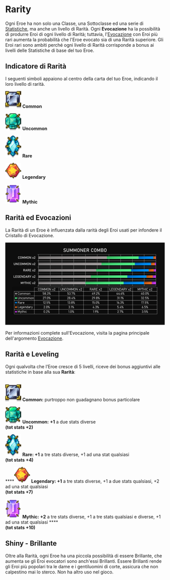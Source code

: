# Rarity

Ogni Eroe ha non solo una Classe, una Sottoclasse ed una serie di [Statistiche](stats.md), ma anche un livello di Rarità. Ogni **Evocazione** ha la possibilità di produrre Eroi di ogni livello di Rarità; tuttavia, l'[Evocazione](summoning.md) con Eroi più rari aumenta la probabilità che l'Eroe evocato sia di una Rarità superiore. Gli Eroi rari sono ambiti perché ogni livello di Rarità corrisponde a bonus ai livelli delle Statistiche di base del tuo Eroe.

## Indicatore di Rarità

I seguenti simboli appaiono al centro della carta del tuo Eroe, indicando il loro livello di rarità.

![](<../../../.gitbook/assets/common gem 1.png>) **Common**

&#x20;![](<../../../.gitbook/assets/uncommon gem 1.png>) **Uncommon**

![](<../../../.gitbook/assets/rare gem 1.png>) **Rare**

![](<../../../.gitbook/assets/legendary gem 1.png>) **Legendary**

![](<../../../.gitbook/assets/mythic gem 1.png>) **Mythic**

## Rarità ed Evocazioni

La Rarità di un Eroe è influenzata dalla rarità degli Eroi usati per infondere il Cristallo di Evocazione.

![Summoning Rarity](<../../../.gitbook/assets/Summoner Combo.png>)

Per informazioni complete sull'Evocazione, visita la pagina principale dell'argomento [Evocazione](summoning.md).

## Rarità e Leveling

Ogni qualvolta che l’Eroe cresce di 5 livelli, riceve dei bonus aggiuntivi alle statistiche in base alla sua **Rarità**:

\
![](<../../../.gitbook/assets/image (1) (1) (1).png>)      **Common:** purtroppo non guadagnano bonus particolare

![](<../../../.gitbook/assets/image (2) (1) (1) (1) (1).png>)     **Uncommon:** **+1** a due stats diverse\
**(tot stats +2)**

![](<../../../.gitbook/assets/image (3) (1) (1).png>)     **Rare: +1** a tre stats diverse, +1 ad una stat qualsiasi\
**(tot stats +4)**

****![](<../../../.gitbook/assets/image (4) (1).png>)     **Legendary: +1** a tre stats diverse, +1 a due stats qualsiasi, +2 ad una stat qualsiasi\
**(tot stats +7)**

![](<../../../.gitbook/assets/image (1) (1) (1) (1) (1).png>)     **Mythic:** **+2** a tre stats diverse, +1 a tre stats qualsiasi e diverse, +1 ad una stat qualsiasi **** \
**(tot stats +10)**

## Shiny - Brillante

Oltre alla Rarità, ogni Eroe ha una piccola possibilità di essere Brillante, che aumenta se gli Eroi evocatori sono anch'essi Brillanti. Essere Brillanti rende gli Eroi più popolari tra le dame e i gentiluomini di corte, assicura che non calpestino mai lo sterco. Non ha altro uso nel gioco.
